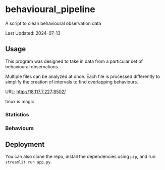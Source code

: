 # behavioural_pipeline
A script to clean behavioural observation data

Last Updated: 2024-07-13

## Usage 
This program was designed to take in data from a particular set of behavioural observations.

Multiple files can be analyzed at once. Each file is processed differently to simplify the creation of intervals to find overlapping behaviours.

URL: http://18.117.7.227:8502/ 

tmux is magic

### Statistics

### Behaviours

## Deployment
You can also clone the repo, install the dependencies using `pip`, and run `streamlit run app.py`.

<!-- maybe pick a license now -->
